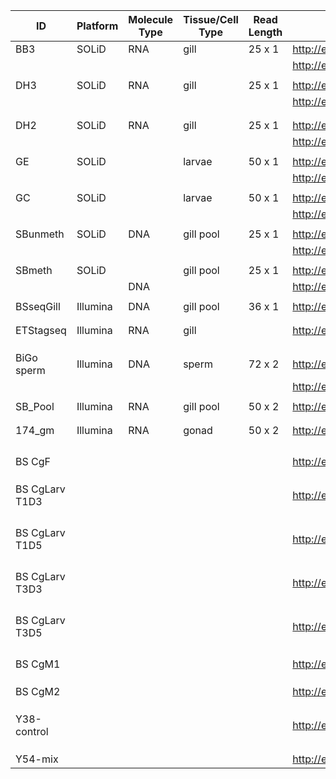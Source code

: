 | ID                      | Platform | Molecule Type | Tissue/Cell Type | Read Length | File(s)                                                                                                          |
|-------------------------|----------|---------------|------------------|-------------|------------------------------------------------------------------------------------------------------------------|
| BB3                     | SOLiD    | RNA           | gill             | 25 x 1      | http://eagle.fish.washington.edu/trilobite/Crassostrea_gigas_HTSdata/solid0078_20091105_BB3.csfasta              |
|                         |          |               |                  |             | http://eagle.fish.washington.edu/trilobite/Crassostrea_gigas_HTSdata/solid0078_20091105_BB3.qual                 |
|                         |          |               |                  |               |                                                                                                                |
| DH3                     | SOLiD    | RNA           | gill             | 25 x 1      | http://eagle.fish.washington.edu/trilobite/Crassostrea_gigas_HTSdata/solid0078_20091105_DH3.csfasta              |
|                         |          |               |                  |             | http://eagle.fish.washington.edu/trilobite/Crassostrea_gigas_HTSdata/solid0078_20091105_DH3.qual                 |
|                         |          |               |                  |             
|                         |          |               |                  |             |                                                                                                                  |
| DH2                     | SOLiD    | RNA           | gill             | 25 x 1      | http://eagle.fish.washington.edu/trilobite/Crassostrea_gigas_HTSdata/solid0078_20091105_DH2.csfasta              |
|                         |          |               |                  |             | http://eagle.fish.washington.edu/trilobite/Crassostrea_gigas_HTSdata/solid0078_20091105_DH2.qual                 |
|                         |          |               |                  |             |                                                                                                                  |
| GE                      | SOLiD    |               | larvae           | 50 x 1      | http://eagle.fish.washington.edu/trilobite/Crassostrea_gigas_HTSdata/solid0078_20091105_RbbertsLab_GE_F3_QV.qual |
|                         |          |               |                  |             | http://eagle.fish.washington.edu/trilobite/Crassostrea_gigas_HTSdata/solid0078_20091105_RbbertsLab_GE_F3.csfasta |
|                         |          |               |                  |             |                                                                                                                  |
| GC                      | SOLiD    |               | larvae           | 50 x 1      | http://eagle.fish.washington.edu/trilobite/Crassostrea_gigas_HTSdata/solid0078_20100107_Roberts_GC_F3_QV.qual    |
|                         |          |               |                  |             | http://eagle.fish.washington.edu/trilobite/Crassostrea_gigas_HTSdata/solid0078_20100107_Roberts_GC_F3.csfasta    |
|                         |          |               |                  |             |                                                                                                                  |
| SBunmeth                | SOLiD    | DNA           | gill pool        | 25 x 1      | http://eagle.fish.washington.edu/trilobite/Crassostrea_gigas_HTSdata/solid0078_20110412_SB_UNMETH.csfasta        |
|                         |          |               |                  |             | http://eagle.fish.washington.edu/trilobite/Crassostrea_gigas_HTSdata/solid0078_20110412_SB_UNMETH.qual           |
|                         |          |               |                  |             |                                                                                                                  |
| SBmeth                  | SOLiD    |               | gill pool        | 25 x 1      | http://eagle.fish.washington.edu/trilobite/Crassostrea_gigas_HTSdata/solid0078_20110412_SB_METH.csfasta          |
|                         |          | DNA           |                  |             | http://eagle.fish.washington.edu/trilobite/Crassostrea_gigas_HTSdata/solid0078_20110412_SB_METH.qual             |
|                         |          |               |                  |             |                                                                                                                  |
| BSseqGill               | Illumina | DNA           | gill pool        | 36 x 1      | http://eagle.fish.washington.edu/trilobite/Crassostrea_gigas_HTSdata/filtered_BSseqGill_L003_R1.fastq            |
|                         |          |               |                  |             |                                                                                                                  |
|                         |          |               |                  |             |                                                                                                                  |
| ETStagseq               | Illumina | RNA           | gill             |             | http://eagle.fish.washington.edu/trilobite/Crassostrea_gigas_HTSdata/ETS_tagseq.zip                              |
|                         |          |               |                  |             |                                                                                                                  |
|                         |          |               |                  |             |                                                                                                                  |
|                         |          |               |                  |             |                                                                                                                  |
| BiGo sperm              | Illumina | DNA           | sperm            | 72 x 2      | http://eagle.fish.washington.edu/trilobite/Crassostrea_gigas_HTSdata/filtered_174gm_A_NoIndex_L006_R1.fastq      |
|                         |          |               |                  |             | http://eagle.fish.washington.edu/trilobite/Crassostrea_gigas_HTSdata/filtered_174gm_A_NoIndex_L006_R2.fastq      |
|                         |          |               |                  |             |                                                                                                                  |
| SB_Pool                 | Illumina | RNA           | gill pool        | 50 x 2      | http://eagle.fish.washington.edu/trilobite/Crassostrea_gigas_HTSdata/                                            |
|                         |          |               |                  |             |                                                                                                                  |
|                         |          |               |                  |             |                                                                                                                  |
| 174_gm                  | Illumina | RNA           | gonad            | 50 x 2      | http://eagle.fish.washington.edu/trilobite/Crassostrea_gigas_HTSdata/                                            |
|                         |          |               |                  |             |                                                                                                                  |
|                         |          |               |                  |             |                                                                                                                  |
|                         |          |               |                  |             |                                                                                                                  |
|                         |          |               |                  |             |                                                                                                                  |
| BS CgF                  |          |               |                  |             | http://eagle.fish.washington.edu/trilobite/Crassostrea_gigas_HTSdata/                                            |
|                         |          |               |                  |             |                                                                                                                  |
|                         |          |               |                  |             |                                                                                                                  |
|                         |          |               |                  |             |                                                                                                                  |
| BS CgLarv T1D3          |          |               |                  |             | http://eagle.fish.washington.edu/trilobite/Crassostrea_gigas_HTSdata/                                            |
|                         |          |               |                  |             |                                                                                                                  |
|                         |          |               |                  |             |                                                                                                                  |
|                         |          |               |                  |             |                                                                                                                  |
|                         |          |               |                  |             |                                                                                                                  |
| BS CgLarv T1D5          |          |               |                  |             | http://eagle.fish.washington.edu/trilobite/Crassostrea_gigas_HTSdata/                                            |
|                         |          |               |                  |             |                                                                                                                  |
|                         |          |               |                  |             |                                                                                                                  |
|                         |          |               |                  |             |                                                                                                                  |
|                         |          |               |                  |             |                                                                                                                  |
| BS CgLarv T3D3          |          |               |                  |             | http://eagle.fish.washington.edu/trilobite/Crassostrea_gigas_HTSdata/                                            |
|                         |          |               |                  |             |                                                                                                                  |
|                         |          |               |                  |             |                                                                                                                  |
|                         |          |               |                  |             |                                                                                                                  |
|                         |          |               |                  |             |                                                                                                                  |
| BS CgLarv T3D5          |          |               |                  |             | http://eagle.fish.washington.edu/trilobite/Crassostrea_gigas_HTSdata/                                            |
|                         |          |               |                  |             |                                                                                                                  |
|                         |          |               |                  |             |                                                                                                                  |
|                         |          |               |                  |             |                                                                                                                  |
|                         |          |               |                  |             |                                                                                                                  |
| BS CgM1                 |          |               |                  |             | http://eagle.fish.washington.edu/trilobite/Crassostrea_gigas_HTSdata/                                            |
|                         |          |               |                  |             |                                                                                                                  |
|                         |          |               |                  |             |                                                                                                                  |
|                         |          |               |                  |             |                                                                                                                  |
| BS CgM2                 |          |               |                  |             | http://eagle.fish.washington.edu/trilobite/Crassostrea_gigas_HTSdata/                                            |
|                         |          |               |                  |             |                                                                                                                  |
|                         |          |               |                  |             |                                                                                                                  |
|                         |          |               |                  |             |                                                                                                                  |
| Y38-control             |          |               |                  |             | http://eagle.fish.washington.edu/trilobite/Crassostrea_gigas_HTSdata/                                            |
|                         |          |               |                  |             |                                                                                                                  |
|                         |          |               |                  |             |                                                                                                                  |
|                         |          |               |                  |             |                                                                                                                  |
| Y54-mix                 |          |               |                  |             | http://eagle.fish.washington.edu/trilobite/Crassostrea_gigas_HTSdata/                                            |
